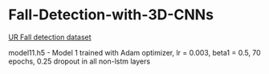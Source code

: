 # Fall-Detection-with-3D-CNNs
[UR Fall detection dataset](http://fenix.univ.rzeszow.pl/~mkepski/ds/uf.html)

model11.h5 - Model 1 trained with Adam optimizer, lr = 0.003, beta1 = 0.5, 70 epochs, 0.25 dropout in all non-lstm layers

